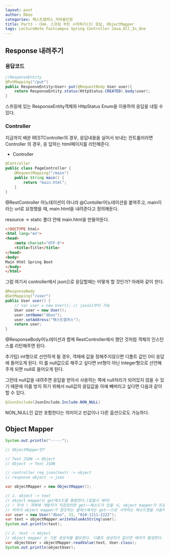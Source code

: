 ```yaml
---
layout: post
author: Dboo
categories: 패스트캠퍼스_자바올인원
title: Part3 - CH4. 스프링 부트 시작하기(3) 응답, ObjectMapper
tags: LectureNote Fastcampus Spring Controller Java_All_In_One
---
```


## Response 내려주기

### 응답코드

~~~java
//ResponseEntity
@PutMapping("/put")
public ResponseEntity<User> put(@RequestBody User user){
    return ResponseEntity.status(HttpStatus.CREATED).body(user);
}
~~~

스프링에 있는 ResponseEntity객체와 HttpStatus Enum을 이용하여 응답을 내릴 수 있다.

### Controller

지금까지 배운 RESTController의 경우, 응답내용을 실어서 보내는 컨트롤러라면 Controller 의 경우, 응
답하는 html페이지를 리턴해준다.

- Controller

~~~java
@Controller
public class PageController {
    @RequestMapping("/main")
    public String main() {
        return "main.html";
    }
}
~~~

@RestController 어노테이션이 아니라 @Contoller어노테이션을 붙여주고, main이라는 url로 요청했을
때, main.html을 내려준다고 정의해둔다.

resource -> static 폴더 안에 main.html을 만들어둔다.

~~~html
<!DOCTYPE html>
<html lang="en">
<head>
    <meta charset="UTF-8">
    <title>Title</title>
</head>
<body>
Main Html Spring Boot
</body>
</html>
~~~

그럼 여기서 controller에서 json으로 응답할때는 어떻게 할 것인가? 아래와 같이 한다.

~~~java
@ResponseBody
@GetMapping("/user")
public User user() {
    // var user = new User(); // java11부터 가능
    User user = new User();
    user.setName("dboo");
    user.setAddress("패스트캠퍼스");
    return user;
}
~~~

@ResponseBody어노테이션과 함께 RestController에서 했던 것처럼 객체의 인스턴스를 리턴해주면 된다.

추가팁) int형으로 선언하게 될 경우, 객체에 값을 정해주지않으면 디폴트 값인 0이 응답에 들어오게 된다. 이
를 null값으로 해주고 싶다면 int형이 아닌 Integer형으로 선언해주게 되면 null로 들어오게 된다.

그런데 null값을 내려주면 응답을 받아서 사용하는 쪽에 null처리가 되어있지 않을 수 있기 때문에 이를 방지
하기 위해서 null값의 응답값을 아예 빼버리고 싶다면 다음과 같이 할 수 있다.

~~~java
@JsonInclude(JsonInclude.Include.NON_NULL)
~~~

NON_NULL인 값만 포함한다는 의미이고 빈값이나 다른 옵션으로도 가능하다.

## Object Mapper

~~~java
System.out.println("-----");

// ObjectMapper란?

// Text JSON -> Object
// Object -> Text JSON

// controller req json(text) -> object
// response object -> json

var objectMapper = new ObjectMapper();

// 1. object -> text
// object mapper는 get메소드를 활용한다.(없을시 에러)
// ! 주의 ! 객체에 개발자가 직접정의한 get~~메소드가 있을 시, object mapper가 프로퍼티를 매핑하는 과정에 오류가 발생한다.
// 따라서 object mapper가 참조하는 클래스에서는 get~~으로 시작하는 메소드명을 사용하지 않는것이 좋다.
var user = new User("dboo", 31, "010-1111-2222");
var text = objectMapper.writeValueAsString(user);
System.out.println(text);

// 2. text -> object
// object mapper 는 기본 생성자를 활요한다. 디폴트 생성자가 없으면 에러가 발생한다.
var objectUser = objectMapper.readValue(text, User.class);
System.out.println(objectUser);
~~~

